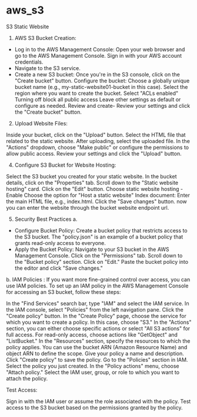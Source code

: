 # aws_s3

S3 Static Website

1. AWS S3 Bucket Creation:

* Log in to the AWS Management Console:
     Open your web browser and go to the AWS Management Console.
     Sign in with your AWS account credentials.
* Navigate to the S3 service.
* Create a new S3 bucket:
     Once you're in the S3 console, click on the "Create bucket" button.
     Configure the bucket:
     Choose a globally unique bucket name (e.g., my-static-website01-bucket in this case).
     Select the region where you want to create the bucket.
     Select "ACLs enabled"
     Turning off block all public access
     Leave other settings as default or configure as needed.
     Review and create- Review your settings and click the "Create bucket" button.

2. Upload Website Files:
    
Inside your bucket, click on the "Upload" button.
Select the HTML file that related to the static website. 
After uploading, select the uploaded file.
In the "Actions" dropdown, choose "Make public" or configure the permissions to allow public access.
Review your settings and click the "Upload" button.

4. Configure S3 Bucket for Website Hosting:

Select the S3 bucket you created for your static website.
In the bucket details, click on the "Properties" tab.
Scroll down to the "Static website hosting" card.
Click on the "Edit" button.
Choose static website hosting - Enable
Choose the option for "Host a static website"
Index document: Enter the main HTML file, e.g., index.html.
Click the "Save changes" button.
now you can enter the website through the bucket website endpoint url.

5. Security Best Practices
a.
* Configure Bucket Policy:
     Create a bucket policy that restricts access to the S3 bucket. 
     The "policy.json" is an example of a bucket policy that grants read-only access to everyone.
*  Apply the Bucket Policy:
     Navigate to your S3 bucket in the AWS Management Console.
     Click on the "Permissions" tab.
     Scroll down to the "Bucket policy" section.
     Click on "Edit."
     Paste the bucket policy into the editor and click "Save changes."

b.
IAM Policies :
If you want more fine-grained control over access, you can use IAM policies.
To set up an IAM policy in the AWS Management Console for accessing an S3 bucket, follow these steps:

In the "Find Services" search bar, type "IAM" and select the IAM service.
In the IAM console, select "Policies" from the left navigation pane.
Click the "Create policy" button.
In the "Create Policy" page, choose the service for which you want to create a policy. In this case, choose "S3."
In the "Actions" section, you can either choose specific actions or select "All S3 actions" for full access. For read-only access, choose actions like "GetObject" and "ListBucket."
In the "Resources" section, specify the resources to which the policy applies. You can use the bucket ARN (Amazon Resource Name) and object ARN to define the scope.
Give your policy a name and description.
Click "Create policy" to save the policy.
Go to the "Policies" section in IAM.
Select the policy you just created.
In the "Policy actions" menu, choose "Attach policy."
Select the IAM user, group, or role to which you want to attach the policy.

Test Access:

Sign in with the IAM user or assume the role associated with the policy.
Test access to the S3 bucket based on the permissions granted by the policy.

